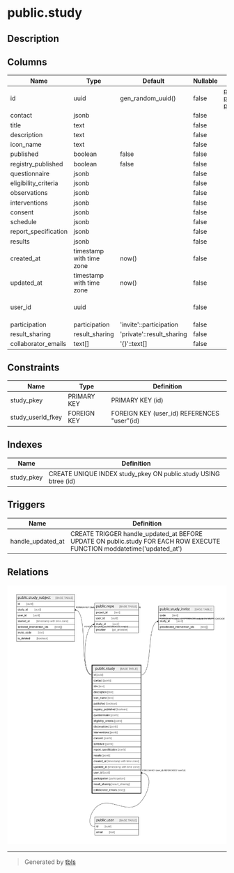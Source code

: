 # public.study

## Description

## Columns

| Name | Type | Default | Nullable | Children | Parents | Comment |
| ---- | ---- | ------- | -------- | -------- | ------- | ------- |
| id | uuid | gen_random_uuid() | false | [public.study_subject](public.study_subject.md) [public.repo](public.repo.md) [public.study_invite](public.study_invite.md) |  |  |
| contact | jsonb |  | false |  |  |  |
| title | text |  | false |  |  |  |
| description | text |  | false |  |  |  |
| icon_name | text |  | false |  |  |  |
| published | boolean | false | false |  |  |  |
| registry_published | boolean | false | false |  |  |  |
| questionnaire | jsonb |  | false |  |  |  |
| eligibility_criteria | jsonb |  | false |  |  |  |
| observations | jsonb |  | false |  |  |  |
| interventions | jsonb |  | false |  |  |  |
| consent | jsonb |  | false |  |  |  |
| schedule | jsonb |  | false |  |  |  |
| report_specification | jsonb |  | false |  |  |  |
| results | jsonb |  | false |  |  |  |
| created_at | timestamp with time zone | now() | false |  |  |  |
| updated_at | timestamp with time zone | now() | false |  |  |  |
| user_id | uuid |  | false |  | [public.user](public.user.md) | UserId of study creator |
| participation | participation | 'invite'::participation | false |  |  |  |
| result_sharing | result_sharing | 'private'::result_sharing | false |  |  |  |
| collaborator_emails | text[] | '{}'::text[] | false |  |  |  |

## Constraints

| Name | Type | Definition |
| ---- | ---- | ---------- |
| study_pkey | PRIMARY KEY | PRIMARY KEY (id) |
| study_userId_fkey | FOREIGN KEY | FOREIGN KEY (user_id) REFERENCES "user"(id) |

## Indexes

| Name | Definition |
| ---- | ---------- |
| study_pkey | CREATE UNIQUE INDEX study_pkey ON public.study USING btree (id) |

## Triggers

| Name | Definition |
| ---- | ---------- |
| handle_updated_at | CREATE TRIGGER handle_updated_at BEFORE UPDATE ON public.study FOR EACH ROW EXECUTE FUNCTION moddatetime('updated_at') |

## Relations

![er](public.study.svg)

---

> Generated by [tbls](https://github.com/k1LoW/tbls)
